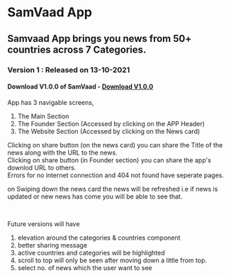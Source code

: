 # SamVaad App

## Samvaad App brings you news from 50+ countries across 7 Categories.
### Version 1 : Released on 13-10-2021

#### Download V1.0.0 of SamVaad - [Download V1.0.0](https://drive.google.com/drive/folders/1lrFinyb3b3o3hoiCb0-8twA_crYYIVCY?usp=sharing)

App has 3 navigable screens, 

1. The Main Section
2. The Founder Section (Accessed by clicking on the APP Header)
3. The Website Section (Accessed by clicking on the News card)

Clicking on share button (on the news card) you can share the Title of the news along with the URL to the news.<br/>
Clicking on share button (in Founder section) you can share the app's downlod URL to others.<br/>
Errors for no internet connection and 404 not found have seperate pages.<br/>

on Swiping down the news card the news will be refreshed i.e if news is updated or new news has come you will be able to see that.

<br />

Future versions will have

1. elevation around the categories & countries component
2. better sharing message
3. active countries and categories will be highlighted
4. scroll to top will only be seen after moving down a little from top.
5. select no. of news which the user want to see
